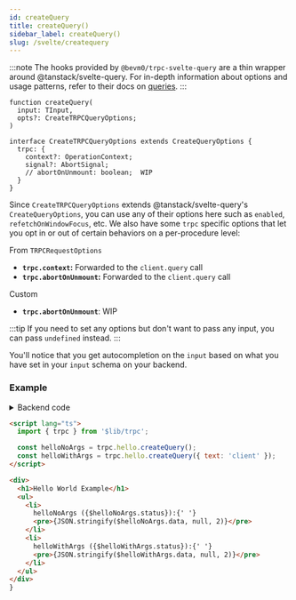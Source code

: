 ```yaml
---
id: createQuery
title: createQuery()
sidebar_label: createQuery()
slug: /svelte/createquery
---
```


:::note
The hooks provided by `@bevm0/trpc-svelte-query` are a thin wrapper around @tanstack/svelte-query.
For in-depth information about options and usage patterns,
refer to their docs on [queries](https://tanstack.com/query/v4/docs/svelte/overview#available-functions).
:::

```tsx
function createQuery(
  input: TInput,
  opts?: CreateTRPCQueryOptions;
)

interface CreateTRPCQueryOptions extends CreateQueryOptions {
  trpc: {
    context?: OperationContext;
    signal?: AbortSignal; 
    // abortOnUnmount: boolean;  WIP
  }
}
```

Since `CreateTRPCQueryOptions` extends @tanstack/svelte-query's `CreateQueryOptions`,
you can use any of their options here such as `enabled`, `refetchOnWindowFocus`, etc.
We also have some `trpc` specific options that let you opt in or out of certain behaviors on a per-procedure level:

From `TRPCRequestOptions`
- **`trpc.context`:** Forwarded to the `client.query` call
- **`trpc.abortOnUnmount`:** Forwarded to the `client.query` call

Custom
- **`trpc.abortOnUnmount`**: WIP

:::tip
If you need to set any options but don't want to pass any input, you can pass `undefined` instead.
:::

You'll notice that you get autocompletion on the `input` based on what you have set in your `input` schema on your backend.

### Example

<details><summary>Backend code</summary>

```tsx title='src/lib/server/trpc.ts'
import { z } from 'zod';
import { initTRPC } from '@trpc/server';

export const t = initTRPC.create();

export const appRouter = t.router({
  // Create procedure at path 'hello'
  hello: t.procedure
    // using zod schema to validate and infer input values
    .input(
      z
        .object({
          text: z.string().nullish(),
        })
        .nullish(),
    )
    .query(({ input }) => {
      return {
        greeting: `hello ${input?.text ?? 'world'}`,
      };
    }),
});
```
</details>

```html title='src/routes/+page.svelte'
<script lang="ts">
  import { trpc } from '$lib/trpc';

  const helloNoArgs = trpc.hello.createQuery();
  const helloWithArgs = trpc.hello.createQuery({ text: 'client' });
</script>

<div>
  <h1>Hello World Example</h1>
  <ul>
    <li>
      helloNoArgs ({$helloNoArgs.status}):{' '}
      <pre>{JSON.stringify($helloNoArgs.data, null, 2)}</pre>
    </li>
    <li>
      helloWithArgs ({$helloWithArgs.status}):{' '}
      <pre>{JSON.stringify($helloWithArgs.data, null, 2)}</pre>
    </li>
  </ul>
</div>
}
```
